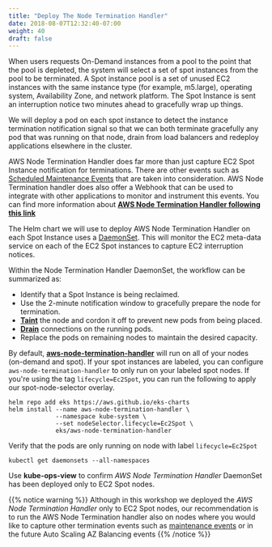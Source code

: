 ```yaml
---
title: "Deploy The Node Termination Handler"
date: 2018-08-07T12:32:40-07:00
weight: 40
draft: false
---
```


When users requests On-Demand instances from a pool to the point that the pool is depleted, the system will select a set of spot instances from the pool to be terminated. A Spot instance pool is a set of unused EC2 instances with the same instance type (for example, m5.large), operating system, Availability Zone, and network platform. The Spot Instance is sent an interruption notice two minutes ahead to gracefully wrap up things. 

We will deploy a pod on each spot instance to detect the instance termination notification signal so that we can both terminate gracefully any pod that was running on that node, drain from load balancers and redeploy applications elsewhere in the cluster.

AWS Node Termination Handler does far more than just capture EC2 Spot Instance notification for terminations. There are other events such as [Scheduled Maintenance Events](https://docs.aws.amazon.com/AWSEC2/latest/UserGuide/monitoring-instances-status-check_sched.html) that are taken into consideration. AWS Node Termination handler does also offer a Webhook that can be used to integrate with other applications to monitor and instrument this events. You can find more information about **[AWS Node Termination Handler following this link](https://github.com/aws/aws-node-termination-handler)**

The Helm chart we will use to deploy AWS Node Termination Handler on each Spot Instance uses a [DaemonSet](https://kubernetes.io/docs/concepts/workloads/controllers/daemonset/). This will monitor the EC2 meta-data service on each of the EC2 Spot instances to capture EC2 interruption notices. 

Within the Node Termination Handler DaemonSet, the workflow can be summarized as:

* Identify that a Spot Instance is being reclaimed.
* Use the 2-minute notification window to gracefully prepare the node for termination.
* [**Taint**](https://kubernetes.io/docs/concepts/configuration/taint-and-toleration/) the node and cordon it off to prevent new pods from being placed.
* [**Drain**](https://kubernetes.io/docs/tasks/administer-cluster/safely-drain-node/) connections on the running pods.
* Replace the pods on remaining nodes to maintain the desired capacity.

By default, **[aws-node-termination-handler](https://github.com/aws/aws-node-termination-handler)** will run on all of your nodes (on-demand and spot). If your spot instances are labeled, you can configure `aws-node-termination-handler` to only run on your labeled spot nodes. If you're using the tag `lifecycle=Ec2Spot`, you can run the following to apply our spot-node-selector overlay.


```
helm repo add eks https://aws.github.io/eks-charts
helm install --name aws-node-termination-handler \
             --namespace kube-system \
             --set nodeSelector.lifecycle=Ec2Spot \
             eks/aws-node-termination-handler
```

Verify that the pods are only running on node with label `lifecycle=Ec2Spot`
```
kubectl get daemonsets --all-namespaces
```

Use **kube-ops-view** to confirm *AWS Node Termination Handler* DaemonSet has been deployed only to EC2 Spot nodes.

{{% notice warning %}}
Although in this workshop we deployed the *AWS Node Termination Handler* only to EC2 Spot nodes, our recommendation is to run the AWS Node Termination handler also on nodes where you would like to capture other termination events such as [maintenance events](https://docs.aws.amazon.com/AWSEC2/latest/UserGuide/monitoring-instances-status-check_sched.html) or in the future Auto Scaling AZ Balancing events
{{% /notice %}}

